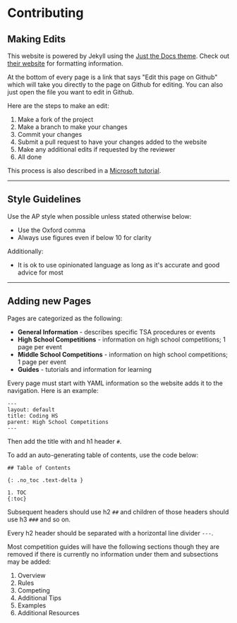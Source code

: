 # Contributing

## Making Edits

This website is powered by Jekyll using the [Just the Docs theme](https://github.com/pmarsceill/just-the-docs). Check out [their website](https://pmarsceill.github.io/just-the-docs/) for formatting information.

At the bottom of every page is a link that says "Edit this page on Github" which will take you directly to the page on Github for editing. You can also just open the file you want to edit in Github.

Here are the steps to make an edit:

1. Make a fork of the project
2. Make a branch to make your changes
3. Commit your changes
4. Submit a pull request to have your changes added to the website
5. Make any additional edits if requested by the reviewer
6. All done

This process is also described in a [Microsoft tutorial](https://docs.microsoft.com/en-us/learn/modules/contribute-open-source/).

---

## Style Guidelines

Use the AP style when possible unless stated otherwise below:

- Use the Oxford comma
- Always use figures even if below 10 for clarity

Additionally:

- It is ok to use opinionated language as long as it's accurate and good advice for most

---

## Adding new Pages

Pages are categorized as the following:

- **General Information** - describes specific TSA procedures or events
- **High School Competitions** - information on high school competitions; 1 page per event
- **Middle School Competitions** - information on high school competitions; 1 page per event
- **Guides** - tutorials and information for learning

Every page must start with YAML information so the website adds it to the navigation.
Here is an example:

```none
---
layout: default
title: Coding HS
parent: High School Competitions
---

```

Then add the title with and h1 header `#`.

To add an auto-generating table of contents, use the code below:

```none
## Table of Contents

{: .no_toc .text-delta }

1. TOC
{:toc}
```

Subsequent headers should use h2 `##` and children of those headers should use h3 `###` and so on.

Every h2 header should be separated with a horizontal line divider `---`.

Most competition guides will have the following sections though they are removed if there is currently no information under them and subsections may be added:

1. Overview
2. Rules
3. Competing
4. Additional Tips
5. Examples
6. Additional Resources
